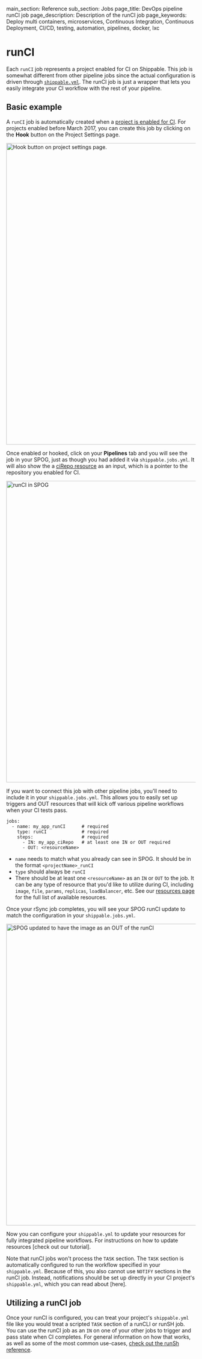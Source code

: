 main_section: Reference
sub_section: Jobs
page_title: DevOps pipeline runCI job
page_description: Description of the runCI job
page_keywords: Deploy multi containers, microservices, Continuous Integration, Continuous Deployment, CI/CD, testing, automation, pipelines, docker, lxc

# runCI

Each `runCI` job represents a project enabled for CI on Shippable. This job is somewhat different from other pipeline jobs since the actual configuration is driven through [`shippable.yml`](/reference/shippable-yml/). The runCI job is just a wrapper that lets you easily integrate your CI workflow with the rest of your pipeline.

## Basic example

A `runCI` job is automatically created when a [project is enabled for CI](/ci/enable-project/).  For projects enabled before March 2017, you can create this job by clicking on the **Hook** button on the Project Settings page.

<img src="../../images/jobs/hookPipeline.png" alt="Hook button on project settings page." style="width:800px;vertical-align: middle;display: block;margin-left: auto;margin-right: auto;"/>

Once enabled or hooked, click on your **Pipelines** tab and you will see the job in your SPOG, just as though you had added it via `shippable.jobs.yml`. It will also show the a [ciRepo resource](/reference/resource-ciRepo/) as an input, which is a pointer to the repository you enabled for CI.

<img src="../../images/jobs/runCIInSPOG.png" alt="runCI in SPOG" style="width:800px;vertical-align: middle;display: block;margin-left: auto;margin-right: auto;"/>

If you want to connect this job with other pipeline jobs, you'll need to include it in your `shippable.jobs.yml`. This allows you to easily set up triggers and OUT resources that will kick off various pipeline workflows when your CI tests pass.

```
jobs:
  - name: my_app_runCI      # required
    type: runCI             # required
    steps:                  # required
      - IN: my_app_ciRepo   # at least one IN or OUT required
      - OUT: <resourceName>

```

* `name` needs to match what you already can see in SPOG.  It should be in the format `<projectName>_runCI`
* `type` should always be `runCI`
* There should be at least one `<resourceName>` as an `IN` or `OUT` to the job.  It can be any type of resource that you'd like to utilize during CI, including `image`, `file`, `params`, `replicas`, `loadBalancer`, etc. See our [resources page](/reference/resources-overview/) for the full list of available resources.

Once your rSync job completes, you will see your SPOG runCI update to match the configuration in your `shippable.jobs.yml`.

<img src="../../images/jobs/runCIOutSpog.png" alt="SPOG updated to have the image as an OUT of the runCI" style="width:800px;vertical-align: middle;display: block;margin-left: auto;margin-right: auto;"/>

Now you can configure your `shippable.yml` to update your resources for fully integrated pipeline workflows.  For instructions on how to update resources [check out our tutorial].

Note that runCI jobs won't process the `TASK` section.  The `TASK` section is automatically configured to run the workflow specified in your `shippable.yml`.  Because of this, you also cannot use `NOTIFY` sections in the runCI job.  Instead, notifications should be set up directly in your CI project's `shippable.yml`, which you can read about [here].

## Utilizing a runCI job

Once your runCI is configured, you can treat your project's `shippable.yml` file like you would treat a scripted `TASK` section of a runCLI or runSH job. You can use the runCI job as an `IN` on one of your other jobs to trigger and pass state when CI completes.  For general information on how that works, as well as some of the most common use-cases, [check out the runSh reference](/reference/job-runSh/).
